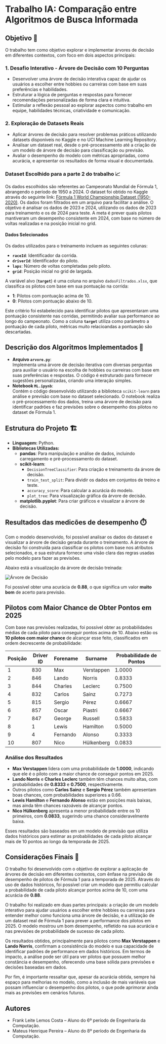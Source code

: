 # Trabalho IA: Comparação entre Algoritmos de Busca Informada

## Objetivo 🎯 

O trabalho tem como objetivo explorar e implementar árvores de decisão em diferentes contextos, com foco em dois aspectos principais:  

### 1. Desafio Interativo - Árvore de Decisão com 10 Perguntas  
- Desenvolver uma árvore de decisão interativa capaz de ajudar os usuários a escolher entre hobbies ou carreiras com base em suas preferências e habilidades.  
- Estruturar a lógica de perguntas e respostas para fornecer recomendações personalizadas de forma clara e intuitiva.  
- Estimular a reflexão pessoal ao explorar aspectos como trabalho em equipe, habilidades técnicas, criatividade e comunicação.  

### 2. Exploração de Datasets Reais  
- Aplicar árvores de decisão para resolver problemas práticos utilizando datasets disponíveis no Kaggle e no UCI Machine Learning Repository.  
- Analisar um dataset real, desde o pré-processamento até a criação de um modelo de árvore de decisão para classificação ou previsão.  
- Avaliar o desempenho do modelo com métricas apropriadas, como acurácia, e apresentar os resultados de forma visual e documentada.  

### Dataset Escolhido para a parte 2 do trabalho 📈

Os dados escolhidos são referentes ao Campeonato Mundial de Fórmula 1, abrangendo o período de 1950 a 2024. O dataset foi obtido no Kaggle através do seguinte link: [Fórmula 1 World Championship Dataset (1950-2020)](https://www.kaggle.com/datasets/rohanrao/formula-1-world-championship-1950-2020). Os dados foram filtrados em um arquivo para facilitar a análise.
O objetivo é analisar os dados de 2023 e 2024, utilizando os dados de 2023 para treinamento e os de 2024 para teste. A meta é prever quais pilotos mantiveram um desempenho consistente em 2024, com base no número de voltas realizadas e na posição inicial no grid.  

#### Dados Selecionados  

Os dados utilizados para o treinamento incluem as seguintes colunas:  
- **`raceId`**: Identificador da corrida.  
- **`driverId`**: Identificador do piloto.  
- **`laps`**: Número de voltas completadas pelo piloto.  
- **`grid`**: Posição inicial no grid de largada.  

A variável alvo (**`target`**) é uma coluna no arquivo `dadosFiltrados.xlsx`, que classifica os pilotos com base em sua pontuação na corrida:  
- **1**: Pilotos com pontuação acima de 10.  
- **0**: Pilotos com pontuação abaixo de 10.  

Este critério foi estabelecido para identificar pilotos que apresentaram uma pontuação consistente nas corridas, permitindo avaliar sua performance ao longo do campeonato. Como a coluna **`target`** utiliza como parâmetro a pontuação de cada piloto, métricas muito relacioandas a pontuação são descartadas.


## Descrição dos Algoritmos Implementados 📜  

- **Arquivo `arvore.py`**:  
  Implementa uma árvore de decisão iterativa com diversas perguntas para auxiliar o usuário na escolha de hobbies ou carreiras com base em suas preferências e respostas. O código é estruturado para fornecer sugestões personalizadas, criando uma interação simples.
- **Notebook `ML.ipynb`**:  
  Contém o código desenvolvido utilizando a biblioteca `scikit-learn` para análise e previsão com base no dataset selecionado. O notebook realiza o pré-processamento dos dados, treina uma árvore de decisão para identificar padrões e faz previsões sobre o desempenho dos pilotos no dataset de Fórmula 1.

## Estrutura do Projeto 🏗️

- **Linguagem:** Python.
- **Bibliotecas Utilizadas:**
  - **pandas**: Para manipulação e análise de dados, incluindo carregamento e pré-processamento do dataset.
  - **scikit-learn**:
    - `DecisionTreeClassifier`: Para criação e treinamento da árvore de decisão.
    - `train_test_split`: Para dividir os dados em conjuntos de treino e teste.
    - `accuracy_score`: Para calcular a acurácia do modelo.
    - `plot_tree`: Para visualização gráfica da árvore de decisão.
  - **matplotlib.pyplot**: Para criar gráficos e visualizar a árvore de decisão.


## Resultados das medicões de desempenho ⏱️
Com o modelo desenvolvido, foi possível analisar os dados do dataset e visualizar a árvore de decisão gerada durante o treinamento. A árvore de decisão foi construída para classificar os pilotos com base nos atributos selecionados, e sua estrutura fornece uma visão clara das regras usadas pelo modelo para fazer as previsões.  

Abaixo está a visualização da árvore de decisão treinada:

![Árvore de Decisão](https://github.com/user-attachments/assets/c73e75f1-aa2e-4b4e-9434-749bd2bc3342)

Foi possível obter uma acurácia de **0.88**, o que significa um valor **muito bom** de acerto para previsão.

## Pilotos com Maior Chance de Obter Pontos em 2025

Com base nas previsões realizadas, foi possível obter as probabilidades médias de cada piloto para conseguir pontos acima de 10. Abaixo estão os **10 pilotos com maior chance** de alcançar esse feito, classificados em ordem decrescente de probabilidade:

| Posição | Driver ID | Forename    | Surname    | Probabilidade de Pontos |
|---------|-----------|-------------|------------|-------------------------|
| 1       | 830       | Max         | Verstappen | 1.0000                  |
| 2       | 846       | Lando       | Norris     | 0.8333                  |
| 3       | 844       | Charles     | Leclerc    | 0.7500                  |
| 4       | 832       | Carlos      | Sainz      | 0.7273                  |
| 5       | 815       | Sergio      | Pérez      | 0.6667                  |
| 6       | 857       | Oscar       | Piastri    | 0.6667                  |
| 7       | 847       | George      | Russell    | 0.5833                  |
| 8       | 1         | Lewis       | Hamilton   | 0.5000                  |
| 9       | 4         | Fernando    | Alonso     | 0.3333                  |
| 10      | 807       | Nico        | Hülkenberg | 0.0833                  |

### Análise dos Resultados

- **Max Verstappen** lidera com uma probabilidade de **1.0000**, indicando que ele é o piloto com a maior chance de conseguir pontos em 2025.
- **Lando Norris** e **Charles Leclerc** também têm chances muito altas, com probabilidades de **0.8333** e **0.7500**, respectivamente.
- Outros pilotos como **Carlos Sainz** e **Sergio Pérez** também apresentam boas chances, com probabilidades superiores a 0.66.
- **Lewis Hamilton** e **Fernando Alonso** estão em posições mais baixas, mas ainda têm chances razoáveis de alcançar pontos.
- **Nico Hülkenberg** apresenta a menor probabilidade entre os 10 primeiros, com **0.0833**, sugerindo uma chance consideravelmente baixa.

Esses resultados são baseados em um modelo de previsão que utiliza dados históricos para estimar as probabilidades de cada piloto alcançar mais de 10 pontos ao longo da temporada de 2025.



## Considerações Finais 📝

O trabalho foi desenvolvido com o objetivo de explorar a aplicação de árvores de decisão em diferentes contextos, com ênfase na previsão de desempenho de pilotos de Fórmula 1 para a temporada de 2025. Através do uso de dados históricos, foi possível criar um modelo que permitiu calcular a probabilidade de cada piloto alcançar pontos acima de 10, com uma acurácia de **0.88**.

O trabalho foi realizado em duas partes principais: a criação de um modelo interativo para ajudar usuários a escolher entre hobbies ou carreiras para entender melhor como funciona uma árvore de decisão, e a utilização de um dataset real de Fórmula 1 para prever a performance dos pilotos em 2025. O modelo mostrou um bom desempenho, refletido na sua acurácia e nas previsões de probabilidade de sucesso de cada piloto.

Os resultados obtidos, principalmente para pilotos como **Max Verstappen** e **Lando Norris**, confirmam a consistência do modelo e sua capacidade de identificar padrões de performance em dados históricos. Em termos de impacto, a análise pode ser útil para ver pilotos que possuem melhor constância e desempenho, oferecendo uma base sólida para previsões e decisões baseadas em dados. 

Por fim, é importante ressaltar que, apesar da acurácia obtida, sempre há espaço para melhorias no modelo, como a inclusão de mais variáveis que possam influenciar o desempenho dos pilotos, o que pode aprimorar ainda mais as previsões em cenários futuros.


## Autores

- Frank Leite Lemos Costa – Aluno do 6º período de Engenharia da Computação.
- Mateus Henrique Pereira – Aluno do 8º período de Engenharia da Computação.

